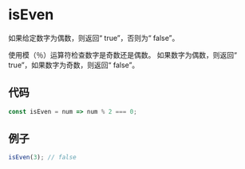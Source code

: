# isEven

如果给定数字为偶数，则返回“ true”，否则为“ false”。

使用模（％）运算符检查数字是奇数还是偶数。
如果数字为偶数，则返回“ true”，如果数字为奇数，则返回“ false”。

## 代码

```js
const isEven = num => num % 2 === 0;
```

## 例子

```js
isEven(3); // false
```
